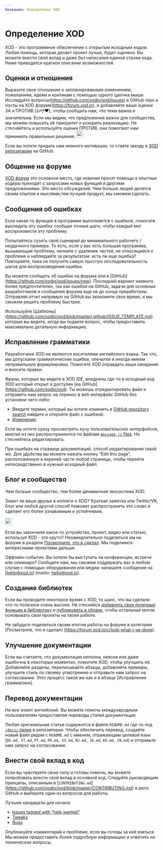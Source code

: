 ```yaml
---
Название: Определение XOD
---
```


# Определение XOD

XOD - это программное обеспечение с открытым исходным кодом. Любая помощь, которая делает проект лучше, будет
оценена. Вы можете внести свой вклад и даже без написания единой строки кода. Ниже приводится краткое описание возможностей.

## Оценки и отношения

Выразите свое отношение к запланированным изменениям, пожеланиям, идеям и критикам с помощью
одного щелчка мыши. Исследуйте вопросы(https://github.com/xodio/xod/issues) в
GitHub repo и посты на XOD форуме(https://forum.xod.io), и добавляйте ваши оценки ЗА и ПРОТИВ (👍👎❤️), чтобы сообщить нам, что тема важна и значительна. Если мы видим, что предложение важно для сообщества, мы можем повысить её приоритет и ускорить реализацию. Не стесняйтесь и используйте оценки ПРОТИВ, они помогают нам принимать правильные решения.
<a href="https://github.com/xodio/xod"><img
  src="https://img.shields.io/github/stars/xodio/xod.svg?style=social&label=XOD%20Stars"
  height="24"/></a>

Если вы хотите придать нам немного мотивации, то ставте звезду в [XOD репозитарии](https://github.com/xodio/xod) на GitHub.

## Общение на форуме

[XOD форум](https://forum.xod.io) это основное место, где новички просят помощи а опытные кодеры приходят с запросами новых функций и другими предложениями. Это место обсуждений. Чем больше людей делятся своим опытом и мыслями,тем лучший продукт, мы сможем сделать.

## Сообщения об ошибках

Если какая-то функция в программе выполняется с ошибкой, помогите выследить эту ошибку
сообщая точные шаги, чтобы каждый мог воспроизвести эту проблему.

Попытайтесь сузить свой сценарий до минимального рабочего / неудачного примера. То есть,
если у вас есть большая программа, вызывающая проблему, начните с удаления частей, не
относящийся к проблеме и наблюдайте за результатом: есть ли еще ошибка?
Повторяйте, пока не получите самую простую последовательность шагов для воспроизведения
ошибки.

Вы можете сообщить об ошибке на форуме или в [GitHub] (https://github.com/xodio/xod/issues/new). 
Последний вариант намного более предпочтителен, так как ошибки на GitHub, задачи для основных разработчиков и сообщения форума еще не до конца преработаны. Отправляя отчет напрямую
на GitHub вы экономите свое время, и мы сможем решить проблему быстрее.

Используйте [Шаблоны] (https://github.com/xodio/xod/blob/master/.github/ISSUE_TEMPLATE.md)
которые вы видите, когда вы подаете вопрос, чтобы предоставить максимально детальную информацию.

## Исправление грамматики

Разработчики XOD не являются носителями английского языка. Так что, мы допускаем грамматические
ошибки, опечатки и иногда имеем неправильную формулировки. Помогите XOD
оправдать ваши ожидания и вносите правки.

Фразы, которые вы видите в XOD IDE, внедрены где-то в исходный код XOD
который открыт и доступен [на GitHub] (https://github.com/xodio/xod). Ты можешь
отредактировать файл и отправить нам запрос на перенос в веб-интерфейс GitHub без
установки чего-либо:

* Введите термин, который вы хотите изменить в
  [GitHub repository search](https://github.com/xodio/xod/search?utf8=%E2%9C%93&q=typozz&type=)
  найдите и откройте файл с ошибкой.
* [Изменения](https://help.github.com/articles/editing-files-in-another-user-s-repository/).

Если вы хотите сразу просмотреть кучу пользовательских интерфейсов, многие из них распространяются по файлам [`message.js` files](https://github.com/xodio/xod/search?utf8=%E2%9C%93&q=filename%3Amessages.js&type=). Не стесняйтесь редактировать.

При ошибках на странице документаций, способ редактирования такой же. Для удобства вы можете нажать кнопку “Edit this page”, расположенную в верхней части любой страницы, чтобы перейти непосредственно в нужный исходный файл.

## Блог и сообщество

Чем больше сообщество, тем более динамичная экосистема XOD.

Знают ли ваши друзья и коллеги о XOD? Краткая заметка или Twitter/VK, блог или любой другой способ поможет распространить это слово и сделает его более узнаваемым и устойчивым.

<a href="https://twitter.com/intent/tweet?text=Visual%20programming%20for%20Arduino!%20https://xod.io"
  target="_blank"><img src="https://img.shields.io/twitter/url/http/shields.io.svg?style=social"
  height="24" /></a>
<!-- counter _blank underscore в†‘ -->

Если вы закончили какое-то устройство, проект, видео или статью, используя XOD - это круто!!
Незамедлительно поделиться им на форуме в разделе [Посмотрите, что я сделал](https://forum.xod.io/c/look-what-i-ve-done). Мы
поделимся интересными проектами дальше.
 
Оффлайн-события. Вы хотели бы выступить на конференции, встрече или семинаре? Сообщите нам, мы сможем поддержать вас в любом случае с помощью оборудования или медиа: напишите сообщение на [hello@xod.io] (mailto: hello@xod.io).

## Создание библиотек

Если вы проводите некоторое время с XOD, то шанс, что вы сделали что-то полезное очень высоки. Не стесняйся [добавлять свои полезные функции в библиотеку](/docs/guide/#making-your-own-nodes) и [публиковать в облаке](/docs/guide/creating-libraries/), чтобы остальные могли
основывать свои проекты на твоей работе.

Не забудьте поделиться своим итогом работы на форуме в категории [Посмотрите, что я сделал] (https://forum.xod.io/c/look-what-i-ve-done).

## Улучшение документации

Если вы считаете, что документация неполна, неясна или даже ошибочна в некоторых
моментах, помогите XOD, чтобы улучшить её. Добавляйте разделы, переписывайте абзацы, добавляйте
примеры, улучшите стиль по своему усмотрению и отправьте нам запрос на согласование. Этот процесс
такой же как и в абзаце [Исправление грамматики].

## Перевод документации

Не все знают английский. Вы можете помочь международным пользователям
предоставляя переводы статей документации.

Любая оригинальная статья содержится в файле `README.md` где-то под
[`/docs/` папке](https://github.com/xodio/xod/tree/master/docs) в репозитории. Чтобы обеспечить перевод, создайте новый файл рядом с  `README.md` с именем, отражающим целевой язык (`DE.md`,` IT.md`, `PT.md`, `FR.md`,` ES.md`, `RU.md`,` JA.md`, `KO.md`,` CN.md`) и отправьте нам запрос на согласование.

## Внести свой вклад в код

Если вы чувствуете свою силу и готовы помочь, вы можете попробовать внести свой вклад в основной код. Следуйте руководящим принципы, описанным в [`CONTRIBUTING.md`] (https://github.com/xodio/xod/blob/master/CONTRIBUTING.md) в репо GitHub и выберите один из вопросов для работы.

Лучшие кандидаты для начала:

* [Issues tagged with “help wanted”](https://github.com/xodio/xod/issues?q=is%3Aissue+is%3Aopen+label%3A%22help+wanted%22)
* [Tweaks](https://github.com/xodio/xod/issues?q=is%3Aissue+is%3Aopen+label%3At%3Atweak)
* [Bugs](https://github.com/xodio/xod/issues?q=is%3Aissue+is%3Aopen+label%3At%3Abug)

Опубликуйте комментарий к проблеме, если вы готовы за неё взяться. Мы можем
предоставить более подробную информацию и ответить на технические вопросы.
